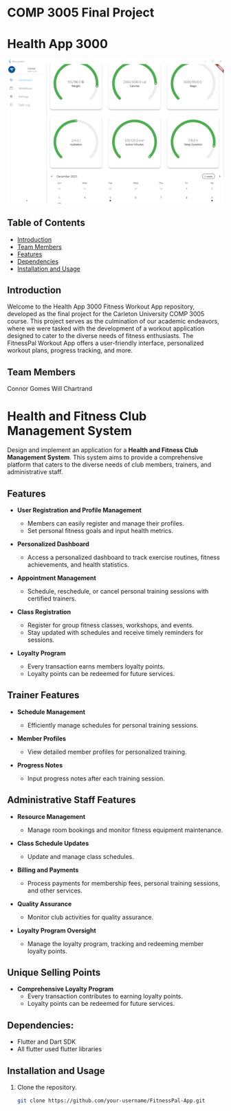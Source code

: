 # COMP 3005 Final Project

# Health App 3000

![Health App 3000 App](COMP3005FA.png)

## Table of Contents

- [Introduction](#introduction)
- [Team Members](#team-members)
- [Features](#features)
- [Dependencies](#dependencies)
- [Installation and Usage](#installation-and-usage)

## Introduction

Welcome to the Health App 3000 Fitness Workout App repository, developed as the final project for the Carleton University COMP 3005 course. This project serves as the culmination of our academic endeavors, where we were tasked with the development of a workout application designed to cater to the diverse needs of fitness enthusiasts. The FitnessPal Workout App offers a user-friendly interface, personalized workout plans, progress tracking, and more.

## Team Members

Connor Gomes
Will Chartrand

# Health and Fitness Club Management System

Design and implement an application for a **Health and Fitness Club Management System**. This system aims to provide a comprehensive platform that caters to the diverse needs of club members, trainers, and administrative staff.

## Features

- **User Registration and Profile Management**
  - Members can easily register and manage their profiles.
  - Set personal fitness goals and input health metrics.

- **Personalized Dashboard**
  - Access a personalized dashboard to track exercise routines, fitness achievements, and health statistics.

- **Appointment Management**
  - Schedule, reschedule, or cancel personal training sessions with certified trainers.

- **Class Registration**
  - Register for group fitness classes, workshops, and events.
  - Stay updated with schedules and receive timely reminders for sessions.

- **Loyalty Program**
  - Every transaction earns members loyalty points.
  - Loyalty points can be redeemed for future services.

## Trainer Features

- **Schedule Management**
  - Efficiently manage schedules for personal training sessions.

- **Member Profiles**
  - View detailed member profiles for personalized training.

- **Progress Notes**
  - Input progress notes after each training session.

## Administrative Staff Features

- **Resource Management**
  - Manage room bookings and monitor fitness equipment maintenance.

- **Class Schedule Updates**
  - Update and manage class schedules.

- **Billing and Payments**
  - Process payments for membership fees, personal training sessions, and other services.

- **Quality Assurance**
  - Monitor club activities for quality assurance.

- **Loyalty Program Oversight**
  - Manage the loyalty program, tracking and redeeming member loyalty points.

## Unique Selling Points

- **Comprehensive Loyalty Program**
  - Every transaction contributes to earning loyalty points.
  - Loyalty points can be redeemed for future services.

## Dependencies:

- Flutter and Dart SDK
- All flutter used flutter libraries

## Installation and Usage

1. Clone the repository.
   ```bash
   git clone https://github.com/your-username/FitnessPal-App.git
